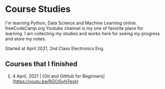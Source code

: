 # Course Studies

I'm learning Python, Data Science and Machine Learning online. 
freeCodeCamp.org Youtube channel is my one of favorite place for learning. 
I am collecting my studies and works here for seeing my progress and store my notes.

Started at April 2021, 2nd Class Electronics Eng.

## Courses that I finished

1. 4 April, 2021 | [Git and GitHub for Beginners] (https://youtu.be/RGOj5yH7evk)
